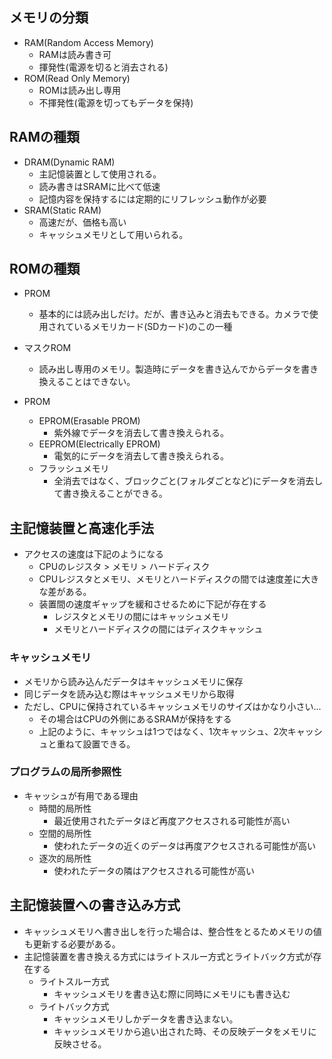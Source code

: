 ## メモリの分類
- RAM(Random Access Memory)
  - RAMは読み書き可
  - 揮発性(電源を切ると消去される)
- ROM(Read Only Memory)
  - ROMは読み出し専用
  - 不揮発性(電源を切ってもデータを保持)

## RAMの種類
- DRAM(Dynamic RAM)
  - 主記憶装置として使用される。
  - 読み書きはSRAMに比べて低速
  - 記憶内容を保持するには定期的にリフレッシュ動作が必要
- SRAM(Static RAM)
  - 高速だが、価格も高い
  - キャッシュメモリとして用いられる。

## ROMの種類
- PROM
  - 基本的には読み出しだけ。だが、書き込みと消去もできる。カメラで使用されているメモリカード(SDカード)のこの一種

- マスクROM
  - 読み出し専用のメモリ。製造時にデータを書き込んでからデータを書き換えることはできない。
- PROM
  - EPROM(Erasable PROM)
    - 紫外線でデータを消去して書き換えられる。
  - EEPROM(Electrically EPROM)
    - 電気的にデータを消去して書き換えられる。
  - フラッシュメモリ
    - 全消去ではなく、ブロックごと(フォルダごとなど)にデータを消去して書き換えることができる。

## 主記憶装置と高速化手法
- アクセスの速度は下記のようになる
  - CPUのレジスタ > メモリ > ハードディスク
  - CPUレジスタとメモリ、メモリとハードディスクの間では速度差に大きな差がある。
  - 装置間の速度ギャップを緩和させるために下記が存在する
    - レジスタとメモリの間にはキャッシュメモリ
    - メモリとハードディスクの間にはディスクキャッシュ

### キャッシュメモリ
- メモリから読み込んだデータはキャッシュメモリに保存
- 同じデータを読み込む際はキャッシュメモリから取得
- ただし、CPUに保持されているキャッシュメモリのサイズはかなり小さい...
  - その場合はCPUの外側にあるSRAMが保持をする
  - 上記のように、キャッシュは1つではなく、1次キャッシュ、2次キャッシュと重ねて設置できる。

### プログラムの局所参照性
- キャッシュが有用である理由
  - 時間的局所性
    - 最近使用されたデータほど再度アクセスされる可能性が高い
  - 空間的局所性
    - 使われたデータの近くのデータは再度アクセスされる可能性が高い
  - 逐次的局所性
    - 使われたデータの隣はアクセスされる可能性が高い

## 主記憶装置への書き込み方式
- キャッシュメモリへ書き出しを行った場合は、整合性をとるためメモリの値も更新する必要がある。
- 主記憶装置を書き換える方式にはライトスルー方式とライトバック方式が存在する
  - ライトスルー方式
    - キャッシュメモリを書き込む際に同時にメモリにも書き込む
  - ライトバック方式
    - キャッシュメモリしかデータを書き込まない。
    - キャッシュメモリから追い出された時、その反映データをメモリに反映させる。
